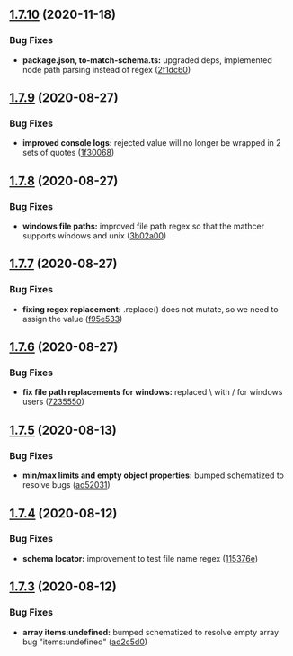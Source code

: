 ## [1.7.10](https://github.com/ryparker/jest-schema-matcher/compare/v1.7.9...v1.7.10) (2020-11-18)


### Bug Fixes

* **package.json, to-match-schema.ts:** upgraded deps, implemented node path parsing instead of regex ([2f1dc60](https://github.com/ryparker/jest-schema-matcher/commit/2f1dc60dac43b03539c2e73fd3dca05345a6aa27))

## [1.7.9](https://github.com/ryparker/jest-schema-matcher/compare/v1.7.8...v1.7.9) (2020-08-27)


### Bug Fixes

* **improved console logs:** rejected value will no longer be wrapped in 2 sets of quotes ([1f30068](https://github.com/ryparker/jest-schema-matcher/commit/1f300680cd6b13bc5059683732eaca82d5e2809b))

## [1.7.8](https://github.com/ryparker/jest-schema-matcher/compare/v1.7.7...v1.7.8) (2020-08-27)


### Bug Fixes

* **windows file paths:** improved file path regex so that the mathcer supports windows and unix ([3b02a00](https://github.com/ryparker/jest-schema-matcher/commit/3b02a005271ff33739d974e73312e9c650b48de7))

## [1.7.7](https://github.com/ryparker/jest-schema-matcher/compare/v1.7.6...v1.7.7) (2020-08-27)


### Bug Fixes

* **fixing regex replacement:** .replace() does not mutate, so we need to assign the value ([f95e533](https://github.com/ryparker/jest-schema-matcher/commit/f95e533adef9581f29c04dde7158be95801bd494))

## [1.7.6](https://github.com/ryparker/jest-schema-matcher/compare/v1.7.5...v1.7.6) (2020-08-27)


### Bug Fixes

* **fix file path replacements for windows:** replaced \ with / for windows users ([7235550](https://github.com/ryparker/jest-schema-matcher/commit/72355501f238769d071c37fa536ceabb2ad897f6))

## [1.7.5](https://github.com/ryparker/jest-schema-matcher/compare/v1.7.4...v1.7.5) (2020-08-13)


### Bug Fixes

* **min/max limits and empty object properties:** bumped schematized to resolve bugs ([ad52031](https://github.com/ryparker/jest-schema-matcher/commit/ad520312d00b9fcac886a3e4e56d0e1cd30e3b35))

## [1.7.4](https://github.com/ryparker/jest-schema-matcher/compare/v1.7.3...v1.7.4) (2020-08-12)


### Bug Fixes

* **schema locator:** improvement to test file name regex ([115376e](https://github.com/ryparker/jest-schema-matcher/commit/115376eccca5c79210177883bbccbaf8d30eda98))

## [1.7.3](https://github.com/ryparker/jest-schema-matcher/compare/v1.7.2...v1.7.3) (2020-08-12)


### Bug Fixes

* **array items:undefined:** bumped schematized to resolve empty array bug "items:undefined" ([ad2c5d0](https://github.com/ryparker/jest-schema-matcher/commit/ad2c5d05d683c7b5bbaf74e0dc48e5c153544fed))
